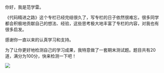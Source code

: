 你好，我是范学雷。

《代码精进之路》这个专栏已经完结很久了，写专栏的日子依然很难忘，很多同学都会积极地贡献自己的想法、经验，这些思考极大地丰富了专栏的内容，对我也有很多启发。

感谢你一直以来的认真学习和支持。

为了让你更好地检测自己的学习成果，我特意做了一套期末测试题。题目共有20道，满分为100分，快来检测一下吧！

[![](https://static001.geekbang.org/resource/image/28/a4/28d1be62669b4f3cc01c36466bf811a4.png?wh=1142*201)](http://time.geekbang.org/quiz/intro?act_id=128&exam_id=275)